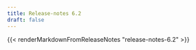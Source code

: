 ```yaml
---
title: Release-notes 6.2
draft: false
---
```


{{< renderMarkdownFromReleaseNotes "release-notes-6.2" >}}